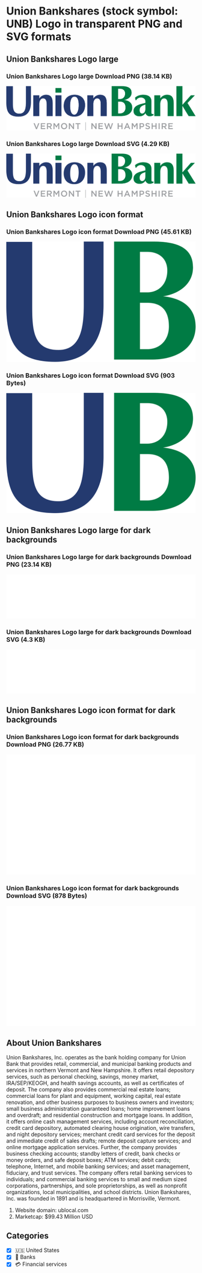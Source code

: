 # Union Bankshares (stock symbol: UNB) Logo in transparent PNG and SVG formats

## Union Bankshares Logo large

### Union Bankshares Logo large Download PNG (38.14 KB)

![Union Bankshares Logo large Download PNG (38.14 KB)](/img/orig/UNB_BIG-9aae106b.png)

### Union Bankshares Logo large Download SVG (4.29 KB)

![Union Bankshares Logo large Download SVG (4.29 KB)](/img/orig/UNB_BIG-34de4a2b.svg)

## Union Bankshares Logo icon format

### Union Bankshares Logo icon format Download PNG (45.61 KB)

![Union Bankshares Logo icon format Download PNG (45.61 KB)](/img/orig/UNB-c396080e.png)

### Union Bankshares Logo icon format Download SVG (903 Bytes)

![Union Bankshares Logo icon format Download SVG (903 Bytes)](/img/orig/UNB-f5763acd.svg)

## Union Bankshares Logo large for dark backgrounds

### Union Bankshares Logo large for dark backgrounds Download PNG (23.14 KB)

![Union Bankshares Logo large for dark backgrounds Download PNG (23.14 KB)](/img/orig/UNB_BIG.D-f5c4a1ef.png)

### Union Bankshares Logo large for dark backgrounds Download SVG (4.3 KB)

![Union Bankshares Logo large for dark backgrounds Download SVG (4.3 KB)](/img/orig/UNB_BIG.D-afd57305.svg)

## Union Bankshares Logo icon format for dark backgrounds

### Union Bankshares Logo icon format for dark backgrounds Download PNG (26.77 KB)

![Union Bankshares Logo icon format for dark backgrounds Download PNG (26.77 KB)](/img/orig/UNB.D-63defb0e.png)

### Union Bankshares Logo icon format for dark backgrounds Download SVG (878 Bytes)

![Union Bankshares Logo icon format for dark backgrounds Download SVG (878 Bytes)](/img/orig/UNB.D-6d8aeeca.svg)

## About Union Bankshares

Union Bankshares, Inc. operates as the bank holding company for Union Bank that provides retail, commercial, and municipal banking products and services in northern Vermont and New Hampshire. It offers retail depository services, such as personal checking, savings, money market, IRA/SEP/KEOGH, and health savings accounts, as well as certificates of deposit. The company also provides commercial real estate loans; commercial loans for plant and equipment, working capital, real estate renovation, and other business purposes to business owners and investors; small business administration guaranteed loans; home improvement loans and overdraft; and residential construction and mortgage loans. In addition, it offers online cash management services, including account reconciliation, credit card depository, automated clearing house origination, wire transfers, and night depository services; merchant credit card services for the deposit and immediate credit of sales drafts; remote deposit capture services; and online mortgage application services. Further, the company provides business checking accounts; standby letters of credit, bank checks or money orders, and safe deposit boxes; ATM services; debit cards; telephone, Internet, and mobile banking services; and asset management, fiduciary, and trust services. The company offers retail banking services to individuals; and commercial banking services to small and medium sized corporations, partnerships, and sole proprietorships, as well as nonprofit organizations, local municipalities, and school districts. Union Bankshares, Inc. was founded in 1891 and is headquartered in Morrisville, Vermont.

1. Website domain: ublocal.com
2. Marketcap: $99.43 Million USD


## Categories
- [x] 🇺🇸 United States
- [x] 🏦 Banks
- [x] 💳 Financial services
